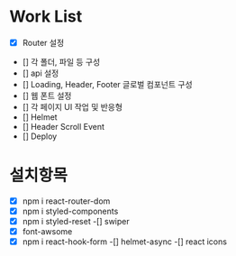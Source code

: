 # Work List
- [x] Router 설정
- [] 각 폴더, 파일 등 구성
- [] api 설정
- [] Loading, Header, Footer 글로벌 컴포넌트 구성
- [] 웹 폰트 설정
- [] 각 페이지 UI 작업 및 반응형
- [] Helmet
- [] Header Scroll Event
- [] Deploy

# 설치항목

-[x] npm i react-router-dom
-[x] npm i styled-components
-[x] npm i styled-reset
-[] swiper
-[x] font-awsome
-[x] npm i react-hook-form
-[] helmet-async
-[] react icons

